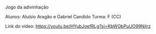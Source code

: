 Jogo da adivinhação

Alunos: Aluísio Aragão e Gabriel Candido
Turma: F (CC)

Link do video:
https://youtu.be/HYubJoefRLg?si=KbWObPuUO99NjIrz

